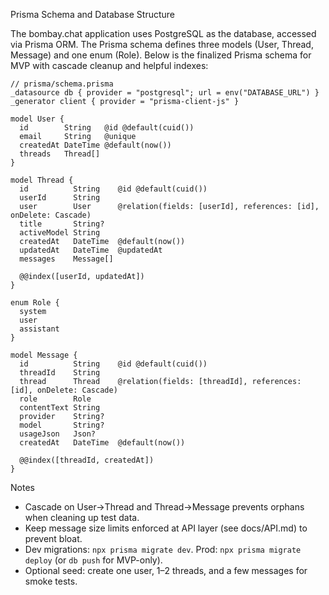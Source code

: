 Prisma Schema and Database Structure

The bombay.chat application uses PostgreSQL as the database, accessed via Prisma ORM. The Prisma schema defines three models (User, Thread, Message) and one enum (Role). Below is the finalized Prisma schema for MVP with cascade cleanup and helpful indexes:

```prisma
// prisma/schema.prisma
_datasource db { provider = "postgresql"; url = env("DATABASE_URL") }
_generator client { provider = "prisma-client-js" }

model User {
  id        String   @id @default(cuid())
  email     String   @unique
  createdAt DateTime @default(now())
  threads   Thread[]
}

model Thread {
  id          String    @id @default(cuid())
  userId      String
  user        User      @relation(fields: [userId], references: [id], onDelete: Cascade)
  title       String?
  activeModel String
  createdAt   DateTime  @default(now())
  updatedAt   DateTime  @updatedAt
  messages    Message[]

  @@index([userId, updatedAt])
}

enum Role {
  system
  user
  assistant
}

model Message {
  id          String    @id @default(cuid())
  threadId    String
  thread      Thread    @relation(fields: [threadId], references: [id], onDelete: Cascade)
  role        Role
  contentText String
  provider    String?
  model       String?
  usageJson   Json?
  createdAt   DateTime  @default(now())

  @@index([threadId, createdAt])
}
```

Notes

- Cascade on User→Thread and Thread→Message prevents orphans when cleaning up test data.
- Keep message size limits enforced at API layer (see docs/API.md) to prevent bloat.
- Dev migrations: `npx prisma migrate dev`. Prod: `npx prisma migrate deploy` (or `db push` for MVP-only).
- Optional seed: create one user, 1–2 threads, and a few messages for smoke tests.

